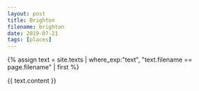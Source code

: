 ```yaml
---
layout: post
title: Brighton
filename: brighton
date: 2019-07-21
tags: [places]
---
```


{% assign text = site.texts
    | where_exp:"text", "text.filename == page.filename" 
    | first %}

{{ text.content }}

